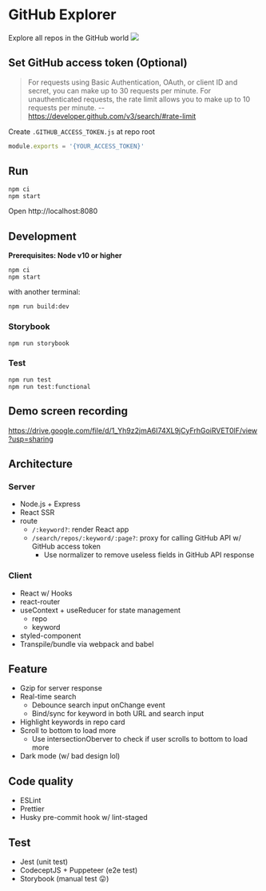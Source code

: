 # GitHub Explorer
Explore all repos in the GitHub world
![](https://gist.githubusercontent.com/x3388638/82e341b43990c7851c9438dfdec43e3b/raw/5f91ff37d8f5081b94d85106caa0896e24a9b786/github-explorer-2.png)

## Set GitHub access token (Optional)
> For requests using Basic Authentication, OAuth, or client ID and secret, you can make up to 30 requests per minute. For unauthenticated requests, the rate limit allows you to make up to 10 requests per minute. -- https://developer.github.com/v3/search/#rate-limit

Create `.GITHUB_ACCESS_TOKEN.js` at repo root
```javascript
module.exports = '{YOUR_ACCESS_TOKEN}'
```

## Run
```
npm ci
npm start
```
Open http://localhost:8080

## Development

**Prerequisites: Node v10 or higher**

```
npm ci
npm start
```

with another terminal:

```
npm run build:dev
```

### Storybook
```
npm run storybook
```

### Test
```
npm run test
npm run test:functional
```

## Demo screen recording
https://drive.google.com/file/d/1_Yh9z2jmA6I74XL9jCyFrhGoiRVET0lF/view?usp=sharing

## Architecture
### Server
- Node.js + Express
- React SSR
- route
    - `/:keyword?`: render React app
    - `/search/repos/:keyword/:page?`: proxy for calling GitHub API w/ GitHub access token
        - Use normalizer to remove useless fields in GitHub API response

### Client
- React w/ Hooks
- react-router
- useContext + useReducer for state management
    - repo
    - keyword
- styled-component
- Transpile/bundle via webpack and babel

## Feature
- Gzip for server response
- Real-time search
    - Debounce search input onChange event
    - Bind/sync for keyword in both URL and search input
-  Highlight keywords in repo card
- Scroll to bottom to load more
    - Use intersectionOberver to check if user scrolls to bottom to load more
- Dark mode (w/ bad design lol)

## Code quality
- ESLint
- Prettier
- Husky pre-commit hook w/ lint-staged

## Test
- Jest (unit test)
- CodeceptJS + Puppeteer (e2e test)
- Storybook (manual test :stuck_out_tongue:)

